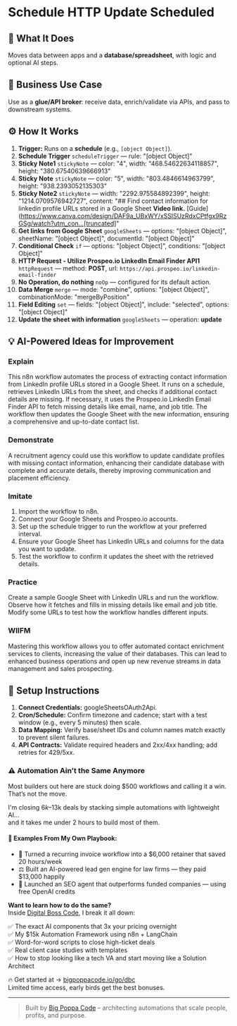 # Schedule HTTP Update Scheduled
## 🚀 What It Does
Moves data between apps and a **database/spreadsheet**, with logic and optional AI steps.

## 💼 Business Use Case
Use as a **glue/API broker**: receive data, enrich/validate via APIs, and pass to downstream systems.

## ⚙️ How It Works
1. **Trigger:** Runs on a **schedule** (e.g., `[object Object]`).
2. **Schedule Trigger** `scheduleTrigger` — rule: "[object Object]"
3. **Sticky Note1** `stickyNote` — color: "4", width: "468.54622634118857", height: "380.67540639666913"
4. **Sticky Note** `stickyNote` — color: "5", width: "803.4846614963799", height: "938.2393052135303"
5. **Sticky Note2** `stickyNote` — width: "2292.975584892399", height: "1214.0709576942727", content: "## Find contact information for linkedin profile URLs stored in a Google Sheet
**Video link.** [Guide](https://www.canva.com/design/DAF9a_UBxWY/xSSlSUzRdxCPtfgx9RzGSg/watch?utm_con…[truncated]"
6. **Get links from Google Sheet** `googleSheets` — options: "[object Object]", sheetName: "[object Object]", documentId: "[object Object]"
7. **Conditional Check** `if` — options: "[object Object]", conditions: "[object Object]"
8. **HTTP Request - Utilize Prospeo.io LinkedIn Email Finder API1** `httpRequest` — method: **POST**, url: `https://api.prospeo.io/linkedin-email-finder`
9. **No Operation, do nothing** `noOp` — configured for its default action.
10. **Data Merge** `merge` — mode: "combine", options: "[object Object]", combinationMode: "mergeByPosition"
11. **Field Editing** `set` — fields: "[object Object]", include: "selected", options: "[object Object]"
12. **Update the sheet with information** `googleSheets` — operation: **update**

## 💡 AI-Powered Ideas for Improvement
### Explain
This n8n workflow automates the process of extracting contact information from LinkedIn profile URLs stored in a Google Sheet. It runs on a schedule, retrieves LinkedIn URLs from the sheet, and checks if additional contact details are missing. If necessary, it uses the Prospeo.io LinkedIn Email Finder API to fetch missing details like email, name, and job title. The workflow then updates the Google Sheet with the new information, ensuring a comprehensive and up-to-date contact list.

### Demonstrate
A recruitment agency could use this workflow to update candidate profiles with missing contact information, enhancing their candidate database with complete and accurate details, thereby improving communication and placement efficiency.

### Imitate
1. Import the workflow to n8n.
2. Connect your Google Sheets and Prospeo.io accounts.
3. Set up the schedule trigger to run the workflow at your preferred interval.
4. Ensure your Google Sheet has LinkedIn URLs and columns for the data you want to update.
5. Test the workflow to confirm it updates the sheet with the retrieved details.

### Practice
Create a sample Google Sheet with LinkedIn URLs and run the workflow. Observe how it fetches and fills in missing details like email and job title. Modify some URLs to test how the workflow handles different inputs.

### WIIFM
Mastering this workflow allows you to offer automated contact enrichment services to clients, increasing the value of their databases. This can lead to enhanced business operations and open up new revenue streams in data management and sales prospecting.

## 🔧 Setup Instructions
1. **Connect Credentials:** googleSheetsOAuth2Api.
2. **Cron/Schedule:** Confirm timezone and cadence; start with a test window (e.g., every 5 minutes) then scale.
3. **Data Mapping:** Verify base/sheet IDs and column names match exactly to prevent silent failures.
4. **API Contracts:** Validate required headers and 2xx/4xx handling; add retries for 429/5xx.

### ⚠️ Automation Ain’t the Same Anymore

Most builders out here are stuck doing $500 workflows and calling it a win.  
That’s not the move.  

I'm closing $6k–$13k deals by stacking simple automations with lightweight AI...  
and it takes me under 2 hours to build most of them.

#### 🧠 Examples From My Own Playbook:
- 🔁 Turned a recurring invoice workflow into a $6,000 retainer that saved 20 hours/week  
- ⚖️ Built an AI-powered lead gen engine for law firms — they paid $13,000 happily  
- 🚀 Launched an SEO agent that outperforms funded companies — using free OpenAI credits  

**Want to learn how to do the same?**  
Inside [Digital Boss Code](https://bigpoppacode.io/go/dbc), I break it all down:

✅ The exact AI components that 3x your pricing overnight  
✅ My $15k Automation Framework using n8n + LangChain  
✅ Word-for-word scripts to close high-ticket deals  
✅ Real client case studies with templates  
✅ How to stop looking like a tech VA and start moving like a Solution Architect  

🔥 Get started at → [bigpoppacode.io/go/dbc](https://bigpoppacode.io/go/dbc)  
Limited time access, early birds get the best bonuses.

---
> Built by [Big Poppa Code](https://bigpoppacode.io) – architecting automations that scale people, profits, and purpose.
